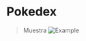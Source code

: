 # Pokedex
>Muestra
![Example](https://github.com/MariaDelCarmenHernandezDiaz/PokedexCompleta/blob/master/Muestra.jpg "Interfaz")

